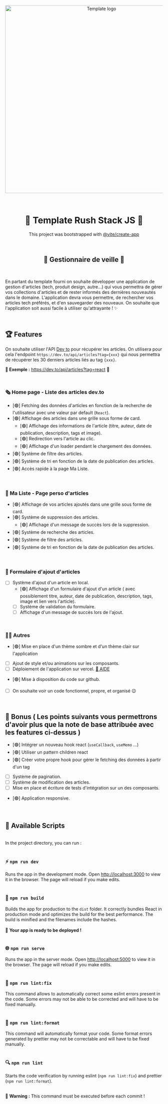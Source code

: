 <p align="center">
  <br />
     <img width="600" src="https://user-images.githubusercontent.com/60877626/206020600-e45389cb-691f-4f12-83dd-48f0b1d91ec5.png" alt="Template logo" />
</p>
<br/>
<p align="center">
  <h1 align="center" style="font-weight:bold">🚀 Template Rush Stack JS 🚀</h1>
  <p align="center">This project was bootstrapped with <a href="https://github.com/vitejs/vite/tree/main/packages/create-app">@vite/create-app</a> </p>
</p>
<br/>
<p align="center">
  <h2 align="center" style="font-weight:bold">📰 Gestionnaire de veille 📰</h2>
</p>
<br/>

En partant du template fourni on souhaite développer une application de gestion d'articles (tech, produit design, autre...) qui vous permettra de gérer vos collections d'articles et de rester informés des dernières nouveautés dans le domaine. L'application devra vous permettre, de rechercher vos articles tech préférés, et d'en sauvegarder des nouveaux. On souhaite que l'application soit aussi facile à utiliser qu'attrayante ! ✨

<br/>

## 🏆 Features

On souhaite utiliser l'API [Dev to](https://dev.to/api/) pour récupérer les articles.
On utilisera pour cela l'endpoint `https://dev.to/api/articles?tag={xxx}` qui nous permettra de récupérer les 30 derniers articles liés au tag `{xxx}`.

**👀 Exemple :** https://dev.to/api/articles?tag=react 🔗

<br/>

### 🗞 Home page - Liste des articles dev.to

- [🟢] Fetching des données d'articles en fonction de la recherche de l'utilisateur avec une valeur par default (`React`).
- [🟢] Affichage des articles dans une grille sous forme de card.
  - [🟢] Affichage des informations de l'article (titre, auteur, date de publication, description, tags et image).
  - [🟢] Redirection vers l'article au clic.
  - [🟢] Affichage d'un loader pendant le chargement des données.
- [🟢] Système de filtre des articles.
- [🟢] Système de tri en fonction de la date de publication des articles.
- [🟢] Accès rapide à la page Ma Liste.

<br/>

### 🔖 Ma Liste - Page perso d'articles

- [🟢] Affichage de vos articles ajoutés dans une grille sous forme de card.
- [🟢] Système de suppression des articles.
  - [🟢] Affichage d'un message de succès lors de la suppression.
- [🟢] Système de recherche des articles.
- [🟢] Système de filtre des articles.
- [🟢] Système de tri en fonction de la date de publication des articles.

<br/>

### 📝 Formulaire d'ajout d'articles

- [ ] Système d'ajout d'un article en local.
  - [🟢] Affichage d'un formulaire d'ajout d'un article ( avec possiblement titre, auteur, date de publication, description, tags, image et lien vers l'article).
  - [ ] Système de validation du formulaire.
  - [ ] Affichage d'un message de succès lors de l'ajout.

<br/>

### 🤷🏼‍ Autres

- [🟢] Mise en place d'un thème sombre et d'un thème clair sur l'application
- [ ] Ajout de style et/ou animations sur les composants.
- [ ] Déploiement de l'application sur vercel. [🛟 AIDE](https://vercel.com/docs/concepts/git/vercel-for-github)
- [🟢] Mise à disposition du code sur github.
- [ ] On souhaite voir un code fonctionnel, propre, et organisé 😉

<br/>

## 🎁 Bonus ( Les points suivants vous permettrons d'avoir plus que la note de base attribuée avec les features ci-dessus )

- [🟢] Intégrer un nouveau hook react (`useCallback`, `useMemo` ...)
- [🟢] Utiliser un pattern children react
- [🟢] Créer votre propre hook pour gérer le fetching des données à partir d'un tag
- [ ] Système de pagination.
- [ ] Système de modification des articles.
- [ ] Mise en place et écriture de tests d'intégration sur un des composants.
- [🟢] Application responsive.

<br/>

## 📜 Available Scripts
<br/>
In the project directory, you can run : <br /><br />

### ⚡ `npm run dev`

Runs the app in the development mode.
Open [http://localhost:3000](http://localhost:3000) to view it in the browser. The page will reload if you make edits.<br /><br />

### 🧳 `npm run build`

Builds the app for production to the `dist` folder.
It correctly bundles React in production mode and optimizes the build for the best performance. The build is minified and the filenames include the hashes.<br /><br />
🚀 **Your app is ready to be deployed !**<br /><br />

### 🌐 `npm run serve`

Runs the app in the server mode. Open [http://localhost:5000](http://localhost:5000) to view it in the browser. The page will reload if you make edits.<br /><br />

### 🧹 `npm run lint:fix`

This command allows to automatically correct some eslint errors present in the code. Some errors may not be able to be corrected and will have to be fixed manually.<br /><br />

### 📏 `npm run lint:format`

This command will automatically format your code. Some format errors generated by prettier may not be correctable and will have to be fixed manually.<br /><br />

### 🔍 `npm run lint`

Starts the code verification by running eslint (`npm run lint:fix`) and prettier (`npm run lint:format`).<br /><br />

🚨 **Warning :** This command must be executed before each commit !
